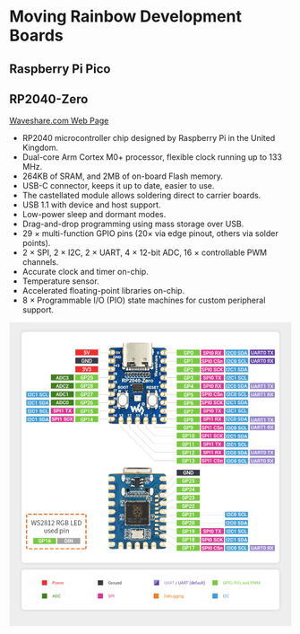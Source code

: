 # Moving Rainbow Development Boards

## Raspberry Pi Pico

## RP2040-Zero

[Waveshare.com Web Page](https://www.waveshare.com/wiki/RP2040-Zero)

- RP2040 microcontroller chip designed by Raspberry Pi in the United Kingdom.
- Dual-core Arm Cortex M0+ processor, flexible clock running up to 133 MHz.
- 264KB of SRAM, and 2MB of on-board Flash memory.
- USB-C connector, keeps it up to date, easier to use.
- The castellated module allows soldering direct to carrier boards.
- USB 1.1 with device and host support.
- Low-power sleep and dormant modes.
- Drag-and-drop programming using mass storage over USB.
- 29 × multi-function GPIO pins (20× via edge pinout, others via solder points).
- 2 × SPI, 2 × I2C, 2 × UART, 4 × 12-bit ADC, 16 × controllable PWM channels.
- Accurate clock and timer on-chip.
- Temperature sensor.
- Accelerated floating-point libraries on-chip.
- 8 × Programmable I/O (PIO) state machines for custom peripheral support.

![](../img/rp2040-zero-pinout.jpg)

